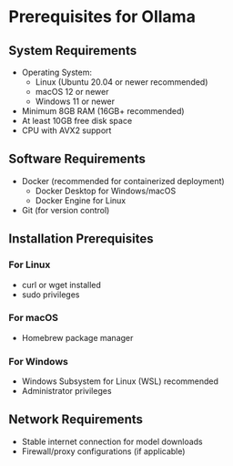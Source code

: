 # Prerequisites for Ollama

## System Requirements
- Operating System:
  - Linux (Ubuntu 20.04 or newer recommended)
  - macOS 12 or newer
  - Windows 11 or newer
- Minimum 8GB RAM (16GB+ recommended)
- At least 10GB free disk space
- CPU with AVX2 support

## Software Requirements
- Docker (recommended for containerized deployment)
  - Docker Desktop for Windows/macOS
  - Docker Engine for Linux
- Git (for version control)

## Installation Prerequisites
### For Linux
- curl or wget installed
- sudo privileges

### For macOS
- Homebrew package manager

### For Windows
- Windows Subsystem for Linux (WSL) recommended
- Administrator privileges

## Network Requirements
- Stable internet connection for model downloads
- Firewall/proxy configurations (if applicable)

